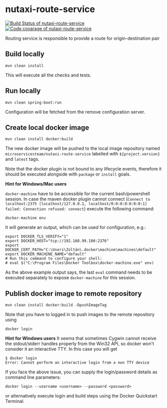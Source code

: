 # nutaxi-route-service

[![Build Status of nutaxi-route-service](https://travis-ci.org/microservicesteam/nutaxi-route-service.svg?branch=master)](https://travis-ci.org/microservicesteam/nutaxi-route-service) [![Code covarage of nutaxi-route-service](https://codecov.io/gh/microservicesteam/nutaxi-route-service/branch/master/graph/badge.svg)](https://codecov.io/gh/microservicesteam/nutaxi-route-service)


Routing service is responsible to provide a route for origin-destination pair

## Build locally
```
mvn clean install
```
This will execute all the checks and tests.

## Run locally
```
mvn clean spring-boot:run
```
Configuration will be fetched from the remove configuration server.

## Create local docker image
```
mvn clean install docker:build
```
The new docker image will be pushed to the local image repository named  `microservicesteam/nutaxi-route-service` labelled with `${project.version}` and `latest` tags.

Note that the docker plugin is not bound to any lifecycle events, therefore it should be executed alongside with `package` or `install` goals.

**Hint for Windows/Mac users**

`docker-machine` have to be accessible for the current bash/powershell session. In case the maven docker plugin cannot connect (`Connect to localhost:2375 [localhost/127.0.0.1, localhost/0:0:0:0:0:0:0:1] failed: Connection refused: connect`) execute the following command:
```
docker-machine env
```
It will generate an output, which can be used for configuration, e.g.:
```
export DOCKER_TLS_VERIFY="1"
export DOCKER_HOST="tcp://192.168.99.100:2376"
export DOCKER_CERT_PATH="C:\Users\Zoltán\.docker\machine\machines\default"
export DOCKER_MACHINE_NAME="default"
# Run this command to configure your shell:
# eval $("C:\Program Files\Docker Toolbox\docker-machine.exe" env)
```
As the above example output says, the last `eval` command needs to be executed separately to expose `docker-machine` for this session.

## Publish docker image to remote repository
```
mvn clean install docker:build -DpushImageTag
```
Note that you have to logged in to push images to the remote repository using
```
docker login
```
**Hint for Windows users**
It seems that sometimes Cygwin cannot receive the stdout/stderr handles properly from the Win32 API, so docker won't consider it an interactive TTY. In this case you will get
```
$ docker login
Error: Cannot perform an interactive login from a non TTY device
```
If you face the above issue, you can supply the login/password details as command line parameters:
```
docker login --username <username> --password <password>
```
or alternatively execute login and build steps using the Docker Quickstart Terminal.
